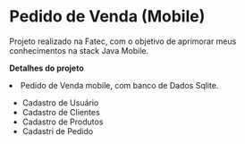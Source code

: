 # Pedido de Venda (Mobile) 

Projeto realizado na Fatec, com o objetivo de aprimorar meus conhecimentos na stack Java Mobile.

<b>Detalhes do projeto</b>
<li>Pedido de Venda mobile, com banco de Dados Sqlite.</li>

- Cadastro de Usuário
- Cadastro de Clientes
- Cadastro de Produtos
- Cadastri de Pedido


